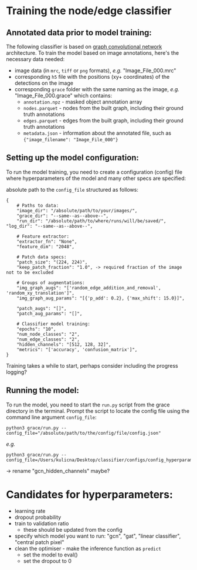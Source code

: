 # Training the node/edge classifier


## Annotated data prior to model training:

The following classifier is based on [graph convolutional network](https://arxiv.org/abs/1609.02907 "GCN seminal paper") architecture. To train the model based on image annotations, here's the necessary data needed:

+ image data (in `mrc`, `tiff` or `png` formats), _e.g._ "Image_File_000.mrc"
+ corresponding `h5` file with the positions (xy+ coordinates)  of the detections on the image
+ corresponding `grace` folder with the same naming as the image, _e.g._ "Image_File_000.grace" which contains:
  + `annotation.npz` - masked object annotation array
  + `nodes.parquet` - nodes from the built graph, including their ground truth annotations
  + `edges.parquet` - edges from the built graph, including their ground truth annotations
  + `metadata.json` - information about the annotated file, such as `{"image_filename": "Image_File_000"}`


## Setting up the model configuration:

To run the model training, you need to create a configuration (config) file where hyperparameters of the model and many other specs are specified:


absolute path to the `config_file` structured as follows:

```
{
    # Paths to data:
    "image_dir": "/absolute/path/to/your/images/",
    "grace_dir": "--same--as--above--",
    "run_dir": "/absolute/path/to/where/runs/will/be/saved/", "log_dir": "--same--as--above--",

    # Feature extractor:
    "extractor_fn": "None",
    "feature_dim": "2048",

    # Patch data specs:
    "patch_size": "(224, 224)",
    "keep_patch_fraction": "1.0", -> required fraction of the image not to be excluded

    # Groups of augmentations:
    "img_graph_augs": "['random_edge_addition_and_removal', 'random_xy_translation']",
    "img_graph_aug_params": "[{'p_add': 0.2}, {'max_shift': 15.0}]",

    "patch_augs": "[]",
    "patch_aug_params": "[]",

    # Classifier model training:
    "epochs": "10",
    "num_node_classes": "2",
    "num_edge_classes": "2",
    "hidden_channels": "[512, 128, 32]",
    "metrics": "['accuracy', 'confusion_matrix']",
}
```

Training takes a while to start, perhaps consider including the progress logging?


## Running the model:

To run the model, you need to start the `run.py` script from the grace directory in the terminal. Prompt the script to locate the config file using the command line argument `config_file`:

```
python3 grace/run.py --config_file="/absolute/path/to/the/config/file/config.json"
```
_e.g._
```
python3 grace/run.py --config_file=/Users/kulicna/Desktop/classifier/configs/config_hyperparams.json
```


-> rename "gcn_hidden_channels" maybe?

# Candidates for hyperparameters:

+ learning rate
+ dropout probability
+ train to validation ratio
  + these should be updated from the config  
+ specify which model you want to run: "gcn", "gat", "linear classifier", "central patch pixel"
+ clean the optimiser - make the inference function as `predict`
  + set the model to eval()
  + set the dropout to 0
